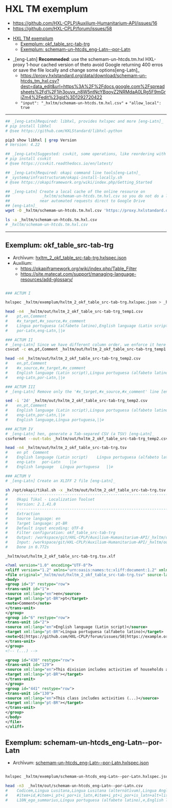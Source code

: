 # HXL TM exemplum
- https://github.com/HXL-CPLP/Auxilium-Humanitarium-API/issues/16
- https://github.com/HXL-CPLP/forum/issues/58

<!-- TOC -->

- [HXL TM exemplum](#hxl-tm-exemplum)
    - [Exemplum: okf_table_src-tab-trg](#exemplum-okf_table_src-tab-trg)
    - [Exemplum: schemam-un-htcds_eng-Latn--por-Latn](#exemplum-schemam-un-htcds_eng-latn--por-latn)

<!-- /TOC -->

<!--
NOTE: seems that --remove-headers work on almost every place, except
      on hxlspec. Also, the json spec do not document at all some way to remove the
      headers on the JSON spec (but the proxy API version allow this)
      (Emerson Rocha, 2021-06-26)
-->

- \_[eng-Latn] **Recommeded**: use the schemam-un-htcds.tm.hxl HXL-proxy 
 1-hour cached version of theto avoid Google returning 400 erros or save the
 file locally and change some options[eng-Latn]\_
  - <https://proxy.hxlstandard.org/data/download/schemam-un-htcds_tm_hxl.csv?dest=data_edit&url=https%3A%2F%2Fdocs.google.com%2Fspreadsheets%2Fd%2F1ih3ouvx_n8W5ntNcYBqoyZ2NRMdaA0LRg5F9mGriZm4%2Fedit%23gid%3D1292720422>
  - `"input": "_hxltm/schemam-un-htcds.tm.hxl.csv"` + `"allow_local": true`

---

```sh
## _[eng-Latn]Required: libhxl, provides hxlspec and more [eng-Latn]_
# pip install libhxl
# @see https://github.com/HXLStandard/libhxl-python

pip3 show libhxl | grep Version
# Version: 4.22

## _[eng-Latn]Suggested: csvkit, some operations, like reordering with csvcut, may need it [eng-Latn]_
# pip install csvkit
# @see https://csvkit.readthedocs.io/en/latest/

## _[eng-Latn]Required: okapi command line tools[eng-Latn]_
# _systema/infrastructuram/okapi-install-locally.sh
# @see https://okapiframework.org/wiki/index.php/Getting_Started

## _[eng-Latn] Create a local cache of the online resource on
##              _hxltm/schemam-un-htcds.tm.hxl.csv so you do not do a lot of
##             near automated requests direct to Google Drive
## [eng-Latn]_
wget -O _hxltm/schemam-un-htcds.tm.hxl.csv 'https://proxy.hxlstandard.org/data/download/schemam-un-htcds_tm_hxl.csv?dest=data_view&url=https%3A%2F%2Fdocs.google.com%2Fspreadsheets%2Fd%2F1ih3ouvx_n8W5ntNcYBqoyZ2NRMdaA0LRg5F9mGriZm4%2Fedit%23gid%3D1292720422&force=on'

ls -a _hxltm/schemam-un-htcds.tm.hxl.csv
# _hxltm/schemam-un-htcds.tm.hxl.csv

```

---

## Exemplum: okf_table_src-tab-trg
- Archīvum: [hxltm_2_okf_table_src-tab-trg.hxlspec.json](hxltm_2_okf_table_src-tab-trg.hxlspec.json)
- Auxilium: 
  - https://okapiframework.org/wiki/index.php/Table_Filter
  - https://site.matecat.com/support/managing-language-resources/add-glossary/


```sh

### ACTUM I

hxlspec _hxltm/exemplum/hxltm_2_okf_table_src-tab-trg.hxlspec.json > _hxltm/out/hxltm_2_okf_table_src-tab-trg_temp1.csv

head -n4  _hxltm/out/hxltm_2_okf_table_src-tab-trg_temp1.csv
#    pt,en,Comment
#    #x_target,#x_source,#x_comment
#    Língua portuguesa (alfabeto latino),English language (Latin script),Q1|https://github.com/HXL-CPLP/forum/issues/58|https://example.org|∅
#    por-Latn,eng-Latn,||∅

### ACTUM II
# _[eng-Latn] Since we have different column order, we enforce it here [eng-Latn]_
csvcut -c en,pt,Comment _hxltm/out/hxltm_2_okf_table_src-tab-trg_temp1.csv > _hxltm/out/hxltm_2_okf_table_src-tab-trg_temp2.csv

head -n4 _hxltm/out/hxltm_2_okf_table_src-tab-trg_temp2.csv
#    en,pt,Comment
#    #x_source,#x_target,#x_comment
#    English language (Latin script),Língua portuguesa (alfabeto latino),Q1|https://github.com/HXL-CPLP/forum/issues/58|https://example.org|∅
#    eng-Latn,por-Latn,||∅

### ACTUM III
# _[eng-Latn] Remove only the '#x_target,#x_source,#x_comment' line [eng-Latn]_

sed -i '2d' _hxltm/out/hxltm_2_okf_table_src-tab-trg_temp2.csv
#    en,pt,Comment
#    English language (Latin script),Língua portuguesa (alfabeto latino),Q1|https://github.com/HXL-CPLP/forum/issues/58|https://example.org|∅
#    eng-Latn,por-Latn,||∅
#    English language,Língua portuguesa,||∅

### ACTUM IV
# _[eng-Latn] hen, generate a Tab-separed CSV (a TSV) [eng-Latn]_
csvformat --out-tabs _hxltm/out/hxltm_2_okf_table_src-tab-trg_temp2.csv > _hxltm/out/hxltm_2_okf_table_src-tab-trg.tsv

head -n4 _hxltm/out/hxltm_2_okf_table_src-tab-trg.tsv
#    en	pt	Comment
#    English language (Latin script)	Língua portuguesa (alfabeto latino)	Q1|https://github.com/HXL-CPLP/forum/issues/58|https://example.org|∅
#    eng-Latn	por-Latn	||∅
#    English language	Língua portuguesa	||∅

### ACTUM V
# _[eng-Latn] Create an XLIFF 2 file [eng-Latn]_

sh /opt/okapi/tikal.sh -x _hxltm/out/hxltm_2_okf_table_src-tab-trg.tsv -fc okf_table_src-tab-trg -nocopy
#    -------------------------------------------------------------------------------
#    Okapi Tikal - Localization Toolset
#    Version: 2.1.41.0
#    -------------------------------------------------------------------------------
#    Extraction
#    Source language: en
#    Target language: pt-BR
#    Default input encoding: UTF-8
#    Filter configuration: okf_table_src-tab-trg
#    Output: /workspace/git/HXL-CPLP/Auxilium-Humanitarium-API/_hxltm/out/hxltm_2_okf_table_src-tab-trg.tsv.xlf
#    Input: /workspace/git/HXL-CPLP/Auxilium-Humanitarium-API/_hxltm/out/hxltm_2_okf_table_src-tab-trg.tsv
#    Done in 0.772s


```

`_hxltm/out/hxltm_2_okf_table_src-tab-trg.tsv.xlf`

```xml
<?xml version="1.0" encoding="UTF-8"?>
<xliff version="1.2" xmlns="urn:oasis:names:tc:xliff:document:1.2" xmlns:okp="okapi-framework:xliff-extensions" xmlns:its="http://www.w3.org/2005/11/its" xmlns:itsxlf="http://www.w3.org/ns/its-xliff/" its:version="2.0">
<file original="_hxltm/out/hxltm_2_okf_table_src-tab-trg.tsv" source-language="en" target-language="pt-BR" datatype="x-text/csv" okp:inputEncoding="UTF-8">
<body>
<group id="3" restype="row">
<trans-unit id="1">
<source xml:lang="en">en</source>
<target xml:lang="pt-BR">pt</target>
<note>Comment</note>
</trans-unit>
</group>
<group id="6" restype="row">
<trans-unit id="2">
<source xml:lang="en">English language (Latin script)</source>
<target xml:lang="pt-BR">Língua portuguesa (alfabeto latino)</target>
<note>Q1|https://github.com/HXL-CPLP/forum/issues/58|https://example.org|∅</note>
</trans-unit>
</group>
<!-- (...) -->

<group id="438" restype="row">
<trans-unit id="129">
<source xml:lang="en">This division includes activities of households as employers of domestic personnel. Furthermore, it includes the undifferentiated subsistence goods-producing and services producing activities of households.</source>
<target xml:lang="pt-BR"></target>
</trans-unit>
</group>
<group id="441" restype="row">
<trans-unit id="130">
<source xml:lang="en">This class includes activities (...)</source>
<target xml:lang="pt-BR"></target>
</trans-unit>
</group>
</body>
</file>
</xliff>

```

## Exemplum: schemam-un-htcds_eng-Latn--por-Latn

- Archīvum: [schemam-un-htcds_eng-Latn--por-Latn.hxlspec.json](schemam-un-htcds_eng-Latn--por-Latn.hxlspec.json)

```sh

hxlspec _hxltm/exemplum/schemam-un-htcds_eng-Latn--por-Latn.hxlspec.json > _hxltm/out/schemam-un-htcds_eng-Latn--por-Latn.csv

head -n3  _hxltm/out/schemam-un-htcds_eng-Latn--por-Latn.csv
#    Codicem,Lingua Lusitana,Lingua Lusitana (alternātīvum),Lingua Anglica,Lingua Anglica (alternātīvum),Lingua Anglica (meta)
#    #item+id,#item+i_pt+i_por+is_latn,#item+i_pt+i_por+is_latn+alt+list,#item+i_en+i_eng+is_latn,#item+i_en+i_eng+is_latn+alt+list,#meta+item+i_en+i_eng+is_latn
#    L10N_ego_summarius,Língua portuguesa (alfabeto latino),∅,English language (Latin script),∅,∅
```

